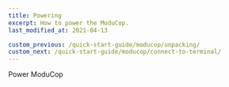 ```yaml
---
title: Powering
excerpt: How to power the ModuCop.
last_modified_at: 2021-04-13

custom_previous: /quick-start-guide/moducop/unpacking/
custom_next: /quick-start-guide/moducop/connect-to-terminal/
---
```

Power ModuCop
